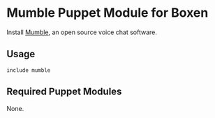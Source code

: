 # Mumble Puppet Module for Boxen

Install [Mumble](http://mumble.sourceforge.net/), an open source voice chat software.

## Usage

```puppet
include mumble
```

## Required Puppet Modules

None.
